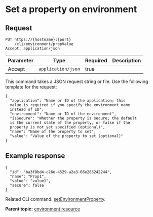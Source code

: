 # Set a property on environment

## Request

```
PUT https://{hostname}:{port}
    /cli/environment/propValue
Accept: application/json

```

|Parameter|Type|Required|Description|
|---------|----|--------|-----------|
|Accept|`application/json`|true| |

This command takes a JSON request string or file. Use the following template for the request:

```
{
  "application": "Name or ID of the application; this 
  value is required if you specify the environment name 
  instead of ID",
  "environment": "Name or ID of the environment",
  "isSecure": "Whether the property is secure; the default 
  is the current state of the property, or false if the 
  property is not yet specified (optional)",
  "name": "Name of the property to set",
  "value": "Value of the property to set (optional)"
}

```

## Example response

```
{
  "id": "ba3f8bd4-c26e-4529-a2a3-66e283242244",
  "name": "Prop1",
  "value": "value1",
  "secure": false
}
```

Related CLI command: [setEnvironmentProperty](udclient_setenvironmentproperty.md).

**Parent topic:** [environment resource](../../com.udeploy.api.doc/topics/rest_cli_environment.md)

